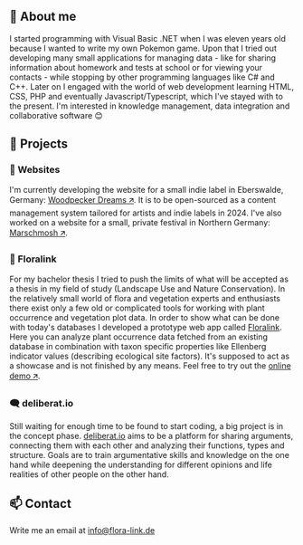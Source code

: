 ## 👋 About me
I started programming with Visual Basic .NET when I was eleven years old because I wanted to write my own Pokemon game. Upon that I tried out developing many small applications for managing data - like for sharing information about homework and tests at school or for viewing your contacts - while stopping by other programming languages like C# and C++. Later on I engaged with the world of web development learning HTML, CSS, PHP and eventually Javascript/Typescript, which I've stayed with to the present. I'm interested in knowledge management, data integration and collaborative software 😊

## 🚀 Projects
### 🐣 Websites
I'm currently developing the website for a small indie label in Eberswalde, Germany: [Woodpecker Dreams 🡭](https://woodpecker-dreams.de). It is to be open-sourced as a content management system tailored for artists and indie labels in 2024. I've also worked on a website for a small, private festival in Northern Germany: [Marschmosh 🡭](https://www.marschmosh.de/).

### 🌱 Floralink
For my bachelor thesis I tried to push the limits of what will be accepted as a thesis in my field of study (Landscape Use and Nature Conservation). In the relatively small world of flora and vegetation experts and enthusiasts there exist only a few old or complicated tools for working with plant occurrence and vegetation plot data. In order to show what can be done with today's databases I developed a prototype web app called [Floralink](https://github.com/floralink). Here you can analyze plant occurrence data fetched from an existing database in combination with taxon specific properties like Ellenberg indicator values (describing ecological site factors). It's supposed to act as a showcase and is not finished by any means. Feel free to try out the [online demo 🡭](https://flora-link.de).

### 🗨️ deliberat.io
Still waiting for enough time to be found to start coding, a big project is in the concept phase. [deliberat.io](https://github.com/deliberat-io) aims to be a platform for sharing arguments, connecting them with each other and analyzing their functions, types and structure. Goals are to train argumentative skills and knowledge on the one hand while deepening the understanding for different opinions and life realities of other people on the other hand.

## 📫 Contact
Write me an email at [info@flora-link.de](mailto:info@flora-link.de)
